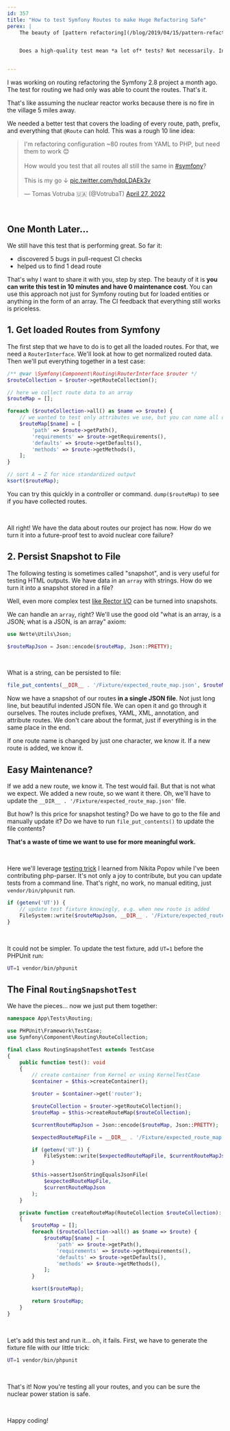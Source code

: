```yaml
---
id: 357
title: "How to test Symfony Routes to make Huge Refactoring Safe"
perex: |
    The beauty of [pattern refactoring](/blog/2019/04/15/pattern-refactoring/) with Rector is transforming thousands of elements at once. Like nuclear chain reaction. But to do it safely, we need a high-quality test to ensure the code still works.


    Does a high-quality test mean *a lot of* tests? Not necessarily. Instead of writing many tests to cover all our routes, we can write one smart one. How?


---
```


I was working on routing refactoring the Symfony 2.8 project a month ago. The test for routing we had only was able to count the routes. That's it.

That's like assuming the nuclear reactor works because there is no fire in the village 5 miles away.

We needed a better test that covers the loading of every route, path, prefix, and everything that `@Route` can hold. This was a rough 10 line idea:

<blockquote class="twitter-tweet"><p lang="en" dir="ltr">I&#39;m refactoring configuration ~80 routes from YAML to PHP, but need them to work 😊<br><br>How would you test that all routes all still the same in <a href="https://twitter.com/hashtag/symfony?src=hash&amp;ref_src=twsrc%5Etfw">#symfony</a>?<br><br>This is my go ↓ <a href="https://t.co/hdqLDAEk3v">pic.twitter.com/hdqLDAEk3v</a></p>&mdash; Tomas Votruba 🇺🇦 (@VotrubaT) <a href="https://twitter.com/VotrubaT/status/1519201806819205120?ref_src=twsrc%5Etfw">April 27, 2022</a></blockquote>

<br>

## One Month Later...

We still have this test that is performing great. So far it:

* discovered 5 bugs in pull-request CI checks
* helped us to find 1 dead route

That's why I want to share it with you, step by step. The beauty of it is **you can write this test in 10 minutes and have 0 maintenance cost**. You can use this approach not just for Symfony routing but for loaded entities or anything in the form of an array. The CI feedback that everything still works is priceless.

## 1. Get loaded Routes from Symfony

The first step that we have to do is to get all the loaded routes. For that, we need a `RouterInterface`. We'll look at how to get normalized routed data. Then we'll put everything together in a test case:

```php
/** @var \Symfony\Component\Routing\RouterInterface $router */
$routeCollection = $router->getRouteCollection();

// here we collect route data to an array
$routeMap = [];

foreach ($routeCollection->all() as $name => $route) {
    // we wanted to test only attributes we use, but you can name all of them
    $routeMap[$name] = [
        'path' => $route->getPath(),
        'requirements' => $route->getRequirements(),
        'defaults' => $route->getDefaults(),
        'methods' => $route->getMethods(),
    ];
}

// sort A → Z for nice standardized output
ksort($routeMap);
```

You can try this quickly in a controller or command. `dump($routeMap)` to see if you have collected routes.

<br>

All right! We have the data about routes our project has now. How do we turn it into a future-proof test to avoid nuclear core failure?

## 2. Persist Snapshot to File

The following testing is sometimes called "snapshot", and is very useful for testing HTML outputs. We have data in an `array` with strings. How do we turn it into a snapshot stored in a file?

Well, even more complex test [like Rector I/O](/blog/2020/07/13/the-most-effetive-test-i-found-in-7-years-of-testing) can be turned into snapshots.

We can handle an `array`, right? We'll use the good old "what is an array, is a JSON; what is a JSON, is an array" axiom:

```php
use Nette\Utils\Json;

$routeMapJson = Json::encode($routeMap, Json::PRETTY);
```

<br>

What is a string, can be persisted to file:

```php
file_put_contents(__DIR__ . '/Fixture/expected_route_map.json', $routeMapJson);
```

Now we have a snapshot of our routes **in a single JSON file**. Not just long line, but beautiful indented JSON file. We can open it and go through it ourselves. The routes include prefixes, YAML, XML, annotation, and attribute routes. We don't care about the format, just if everything is in the same place in the end.

If one route name is changed by just one character, we know it. If a new route is added, we know it.

## Easy Maintenance?

If we add a new route, we know it. The test would fail. But that is not what we expect. We added a new route, so we want it there. Oh, we'll have to update the `__DIR__ . '/Fixture/expected_route_map.json'` file.

But how? Is this price for snapshot testing? Do we have to go to the file and manually update it? Do we have to run `file_put_contents()` to update the file contents?

**That's a waste of time we want to use for more meaningful work.**

<br>

Here we'll leverage [testing trick](/blog/2020/07/20/how-to-update-hundreds-of-test-fixtures-with-single-phpunit-run/) I learned from Nikita Popov while I've been contributing php-parser. It's not only a joy to contribute, but you can update tests from a command line. That's right, no work, no manual editing, just `vendor/bin/phpunit` run.

```php
if (getenv('UT')) {
    // update test fixture knowingly, e.g. when new route is added
    FileSystem::write($routeMapJson, __DIR__ . '/Fixture/expected_route_map.json');
}
```

<br>

It could not be simpler. To update the test fixture, add `UT=1` before the PHPUnit run:

```bash
UT=1 vendor/bin/phpunit
```

## The Final `RoutingSnapshotTest`

We have the pieces... now we just put them together:

```php
namespace App\Tests\Routing;

use PHPUnit\Framework\TestCase;
use Symfony\Component\Routing\RouteCollection;

final class RoutingSnapshotTest extends TestCase
{
    public function test(): void
    {
        // create container from Kernel or using KernelTestCase
        $container = $this->createContainer();

        $router = $container->get('router');

        $routeCollection = $router->getRouteCollection();
        $routeMap = $this->createRouteMap($routeCollection);

        $currentRouteMapJson = Json::encode($routeMap, Json::PRETTY);

        $expectedRouteMapFile = __DIR__ . '/Fixture/expected_route_map.json';

        if (getenv('UT')) {
            FileSystem::write($expectedRouteMapFile, $currentRouteMapJson);
        }

        $this->assertJsonStringEqualsJsonFile(
            $expectedRouteMapFile,
            $currentRouteMapJson
        );
    }

    private function createRouteMap(RouteCollection $routeCollection): array
    {
        $routeMap = [];
        foreach ($routeCollection->all() as $name => $route) {
            $routeMap[$name] = [
                'path' => $route->getPath(),
                'requirements' => $route->getRequirements(),
                'defaults' => $route->getDefaults(),
                'methods' => $route->getMethods(),
            ];
        }

        ksort($routeMap);

        return $routeMap;
    }
}
```

<br>

Let's add this test and run it... oh, it fails.
First, we have to generate the fixture file with our little trick:

```bash
UT=1 vendor/bin/phpunit
```

<br>

That's it! Now you're testing all your routes, and you can be sure the nuclear power station is safe.

<br>

Happy coding!

